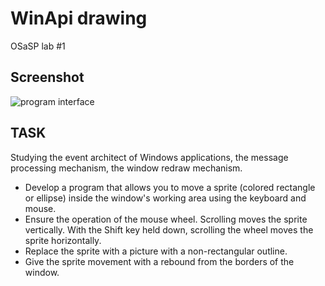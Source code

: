 # WinApi drawing

OSaSP lab #1

## Screenshot

![program interface](screenshot.jpeg)

## TASK

Studying the event architect of Windows applications, the message processing mechanism, the window redraw mechanism.

- Develop a program that allows you to move a sprite (colored rectangle or ellipse) inside the window's working area using the keyboard and mouse.
- Ensure the operation of the mouse wheel. Scrolling moves the sprite vertically. With the Shift key held down, scrolling the wheel moves the sprite horizontally.
- Replace the sprite with a picture with a non-rectangular outline.
- Give the sprite movement with a rebound from the borders of the window.

